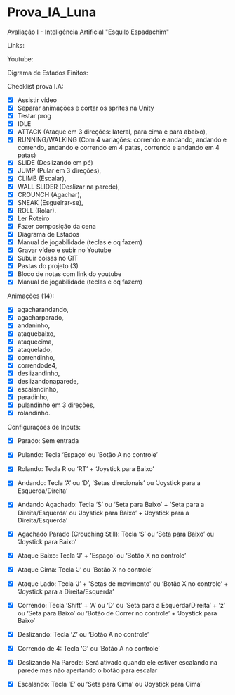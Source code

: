 # Prova_IA_Luna
Avaliação I - Inteligência Artificial "Esquilo Espadachim"

Links: 

Youtube: 

Digrama de Estados Finitos: 

Checklist prova I.A:

- [x]  Assistir vídeo
- [x]  Separar animações e cortar os sprites na Unity
- [x]  Testar prog
- [x]  IDLE
- [x]  ATTACK (Ataque em 3 direções: lateral, para cima e para abaixo),
- [x]  RUNNING/WALKING (Com 4 variações: correndo e andando, andando e correndo, andando e correndo
    em 4 patas, correndo e andando em 4 patas)
- [x]  SLIDE (Deslizando em pé)
- [x]  JUMP (Pular em 3 direções),
- [x]  CLIMB (Escalar),
- [x]  WALL SLIDER (Deslizar na parede),
- [x]  CROUNCH (Agachar),
- [x]  SNEAK (Esgueirar-se),
- [x]  ROLL (Rolar).
- [X]  Ler Roteiro
- [x]  Fazer composição da cena
- [x]  Diagrama de Estados
- [x]  Manual de jogabilidade (teclas e oq fazem)
- [x]  Gravar vídeo e subir no Youtube
- [x]  Subuir coisas no GIT
- [x]  Pastas do projeto (3)
- [x]  Bloco de notas com link do youtube
- [X]  Manual de jogabilidade (teclas e oq fazem)

Animações (14):

- [x] agacharandando,
- [x] agacharparado,
- [x] andaninho,
- [x] ataquebaixo,
- [x] ataquecima,
- [x] ataquelado,
- [x] correndinho,
- [x] correndode4,
- [x] deslizandinho,
- [x] deslizandonaparede, 
- [x] escalandinho,
- [x] paradinho,
- [x] pulandinho em 3 direções,
- [x] rolandinho. 

Configurações de Inputs:
 
- [x] Parado: Sem entrada
- [x] Pulando: Tecla ‘Espaço’ ou ‘Botão A no controle’
- [x] Rolando: Tecla R ou ‘RT’ + ‘Joystick para Baixo’
- [x] Andando: Tecla ‘A’ ou ‘D’, ‘Setas direcionais’  ou ‘Joystick para a Esquerda/Direita’
- [x] Andando Agachado: Tecla ‘S’ ou ‘Seta para Baixo’ + ‘Seta para a Direita/Esquerda’ ou ‘Joystick para Baixo’ + ‘Joystick para a Direita/Esquerda’
- [x] Agachado Parado (Crouching Still): Tecla ‘S’ ou ‘Seta para Baixo’ ou ‘Joystick para Baixo’
- [x] Ataque Baixo: Tecla ‘J’ + 'Espaço'  ou ‘Botão X no controle’
- [x] Ataque Cima: Tecla ‘J’ ou ‘Botão X no controle’
- [x] Ataque Lado: Tecla ‘J’ + 'Setas de movimento' ou ‘Botão X no controle’ + ‘Joystick para a Direita/Esquerda’
- [x] Correndo: Tecla ‘Shift’ + ‘A’ ou ‘D’ ou ‘Seta para a Esquerda/Direita’ + ‘z’ ou ‘Seta para Baixo’ ou ‘Botão de Correr no controle’ + ‘Joystick para Baixo’
- [x] Deslizando: Tecla ‘Z’ ou ‘Botão A no controle’
- [x] Correndo de 4: Tecla ‘G’ ou ‘Botão A no controle’
- [x] Deslizando Na Parede: Será ativado quando ele estiver escalando na parede mas não apertando o botão para escalar
- [x] Escalando: Tecla ‘E’ ou ‘Seta para Cima’ ou ‘Joystick para Cima’

